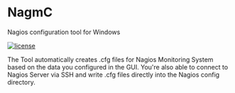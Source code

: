 # NagmC
Nagios configuration tool for Windows

[![license](https://img.shields.io/github/license/mashape/apistatus.svg)](https://raw.githubusercontent.com/Override92/NagmC/master/LICENSE)

The Tool automatically creates .cfg files for Nagios Monitoring System based on the data you configured in the GUI.
You're also able to connect to Nagios Server via SSH and write .cfg files directly into the Nagios config directory.
